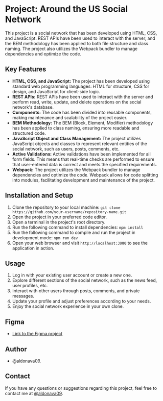 # Project: Around the US Social Network

This project is a social network that has been developed using HTML, CSS, and JavaScript. REST APIs have been used to interact with the server, and the BEM methodology has been applied to both file structure and class naming. The project also utilizes the Webpack bundler to manage dependencies and optimize the code.

## Key Features

- **HTML, CSS, and JavaScript:** The project has been developed using standard web programming languages: HTML for structure, CSS for design, and JavaScript for client-side logic.
- **REST APIs:** REST APIs have been used to interact with the server and perform read, write, update, and delete operations on the social network's database.
- **Components:** The code has been divided into reusable components, making maintenance and scalability of the project easier.
- **BEM Methodology:** The BEM (Block, Element, Modifier) methodology has been applied to class naming, ensuring more readable and structured code.
- **JavaScript Object and Class Management:** The project utilizes JavaScript objects and classes to represent relevant entities of the social network, such as users, posts, comments, etc.
- **Active Validations:** Active validations have been implemented for all form fields. This means that real-time checks are performed to ensure that user-entered data is correct and meets the specified requirements.
- **Webpack:** The project utilizes the Webpack bundler to manage dependencies and optimize the code. Webpack allows for code splitting into modules, facilitating development and maintenance of the project.

## Installation and Setup

1. Clone the repository to your local machine: `git clone https://github.com/your-username/repository-name.git`
2. Open the project in your preferred code editor.
3. Open a terminal in the project's root directory.
4. Run the following command to install dependencies: `npm install`
5. Run the following command to compile and run the project in development mode: `npm run dev`
6. Open your web browser and visit `http://localhost:3000` to see the application in action.

## Usage

1. Log in with your existing user account or create a new one.
2. Explore different sections of the social network, such as the news feed, user profiles, etc.
3. Interact with other users through posts, comments, and private messages.
4. Update your profile and adjust preferences according to your needs.
5. Enjoy the social network experience in your own clone.

## Figma

* [Link to the Figma project](https://www.figma.com/file/LDMgqWesKpQkIwhOfEBuTS/WEB%2C-Sprint-5%3A-Around-The-U.S.-%7C-desktop-%2B-mobile?node-id=0%3A1)

## Author

- [@aldonava09](https://github.com/aldonava09).

## Contact

If you have any questions or suggestions regarding this project, feel free to contact me at [@aldonava09](https://github.com/aldonava09).